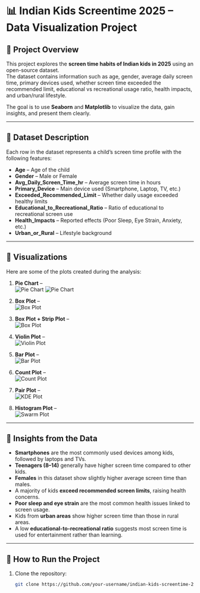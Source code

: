 # 📊 Indian Kids Screentime 2025 – Data Visualization Project

## 📂 Project Overview
This project explores the **screen time habits of Indian kids in 2025** using an open-source dataset.  
The dataset contains information such as age, gender, average daily screen time, primary devices used, whether screen time exceeded the recommended limit, educational vs recreational usage ratio, health impacts, and urban/rural lifestyle.  

The goal is to use **Seaborn** and **Matplotlib** to visualize the data, gain insights, and present them clearly.  

---

## 📑 Dataset Description
Each row in the dataset represents a child’s screen time profile with the following features:

- **Age** – Age of the child  
- **Gender** – Male or Female  
- **Avg_Daily_Screen_Time_hr** – Average screen time in hours  
- **Primary_Device** – Main device used (Smartphone, Laptop, TV, etc.)  
- **Exceeded_Recommended_Limit** – Whether daily usage exceeded healthy limits  
- **Educational_to_Recreational_Ratio** – Ratio of educational to recreational screen use  
- **Health_Impacts** – Reported effects (Poor Sleep, Eye Strain, Anxiety, etc.)  
- **Urban_or_Rural** – Lifestyle background  

---

## 📸 Visualizations

Here are some of the plots created during the analysis:

1. **Pie Chart** –   
   ![Pie Chart](screenshots/pie_plot1.png)
   ![Pie Chart](sceenshots/pie_plot2.png)

2. **Box Plot** –  
   ![Box Plot](screenshots/Box_plot.png)

3. **Box Plot + Strip Plot** –   
   ![Box Plot](screenshots/Box_plus_strip_plot.png)

4. **Violin Plot** –  
   ![Violin Plot](screenshots/violin_plot.png)

5. **Bar Plot** –   
   ![Bar Plot](screenshots/Bar_plot.png)

6. **Count Plot** –  
   ![Count Plot](screenshots/plot1.png)

7. **Pair Plot** –   
   ![KDE Plot](screenshots/Pair_plot.png)

8. **Histogram Plot** –  
   ![Swarm Plot](screenshots/Histogram_plot.png)

---

## 🔎 Insights from the Data
- **Smartphones** are the most commonly used devices among kids, followed by laptops and TVs.  
- **Teenagers (8–14)** generally have higher screen time compared to other kids.  
- **Females** in this dataset show slightly higher average screen time than males.  
- A majority of kids **exceed recommended screen limits**, raising health concerns.  
- **Poor sleep and eye strain** are the most common health issues linked to screen usage.  
- Kids from **urban areas** show higher screen time than those in rural areas.  
- A low **educational-to-recreational ratio** suggests most screen time is used for entertainment rather than learning.  

---

## 🚀 How to Run the Project
1. Clone the repository:  
   ```bash
   git clone https://github.com/your-username/indian-kids-screentime-2025.git
